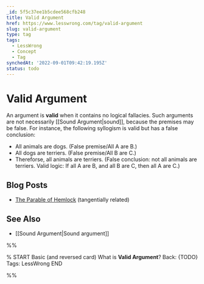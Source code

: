 ```yaml
---
_id: 5f5c37ee1b5cdee568cfb248
title: Valid Argument
href: https://www.lesswrong.com/tag/valid-argument
slug: valid-argument
type: tag
tags:
  - LessWrong
  - Concept
  - Tag
synchedAt: '2022-09-01T09:42:19.195Z'
status: todo
---
```


# Valid Argument

An argument is **valid** when it contains no logical fallacies. Such arguments are not necessarily [[Sound Argument|sound]], because the premises may be false. For instance, the following syllogism is valid but has a false conclusion:

- All animals are dogs. (False premise/All A are B.)
- All dogs are terriers. (False premise/All B are C.)
- Thereforse, all animals are terriers. (False conclusion: not all animals are terriers. Valid logic: If all A are B, and all B are C, then all A are C.)

## Blog Posts

- [The Parable of Hemlock](http://lesswrong.com/lw/nf/the_parable_of_hemlock/) (tangentially related)

## See Also

- [[Sound Argument|Sound argument]]


%%

% START
Basic (and reversed card)
What is **Valid Argument**?
Back: {TODO}
Tags: LessWrong
END

%%
	
